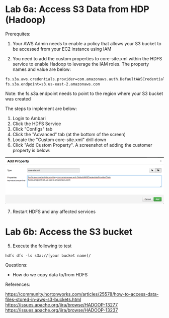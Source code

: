 # Lab 6a: Access S3 Data from HDP (Hadoop)

Prerequites:

1. Your AWS Admin needs to enable a policy that allows your S3 bucket to be accessed from your EC2 instance using IAM

2. You need to add the custom properties to core-site.xml within the HDFS service to enable Hadoop to leverage the IAM roles.  The property names and value are below:
```
fs.s3a.aws.credentials.provider=com.amazonaws.auth.DefaultAWSCredentialsProviderChain
fs.s3a.endpoint=s3.us-east-2.amazonaws.com
```
Note: the fs.s3a.endpoint needs to point to the region where your S3 bucket was created

The steps to implement are below:

1. Login to Ambari
2. Click the HDFS Service
3. Click "Configs" tab
4. Click the "Advanced" tab (at the bottom of the screen)
5. Locate the "Custom core-site.xml" drill down
6. Click "Add Custom Property".  A screenshot of adding the customer property is below:

![core-site.xml for setting up IAM for Hadoop](/images/Screen%20Shot%202017-08-10%20at%203.01.47%20PM.PNG)

7. Restart HDFS and any affected services

# Lab 6b: Access the S3 bucket

5. Execute the following to test
```
hdfs dfs -ls s3a://[your bucket name]/
```
Questions:

- How do we copy data to/from HDFS

References:

https://community.hortonworks.com/articles/25578/how-to-access-data-files-stored-in-aws-s3-buckets.html
https://issues.apache.org/jira/browse/HADOOP-13277
https://issues.apache.org/jira/browse/HADOOP-13237
